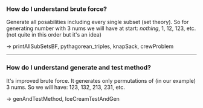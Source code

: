 ### How do I understand brute force?
Generate all posabilities including every single subset (set theory). So for generating number with 3 nums we will have at start: *nothing*, 1, 12, 123, etc. (not quite in this order but it's an idea)

-> printAllSubSetsBF, pythagorean_triples, knapSack, crewProblem

<hr>

### How do I understand generate and test method?
It's improved brute force. It generates only permutations of (in our example) 3 nums. So we will have: 123, 132, 213, 231, etc.

-> genAndTestMethod, IceCreamTestAndGen